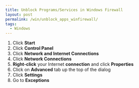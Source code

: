 ```yaml
---
title: Unblock Programs/Services in Windows Firewall
layout: post
permalink: /win/unblock_apps_winfirewall/
tags:
  - Windows
---
```

  1. Click **Start**
  2. Click **Control Panel**
  3. Click **Network and Internet Connections**
  4. Click **Network Connections**
  5. **Right-click** your Internet **connection** and click **Properties**
  6. Click on **Advanced** tab up the top of the dialog
  7. Click **Settings**
  8. Go to **Exceptions**
